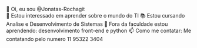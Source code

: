 👋 Oi, eu sou @Jonatas-Rochagit <br>
👀 Estou interessado em aprender sobre o mundo do TI
📚​ Estou cursando Analise e Desenvolvimento de Sistemas
🌱 Fora da faculdade estou aprendendo: desenvolvimento front-end e python 
📫 Como me contatar: Me contatando pelo numero 11 95322 3404

<!---
Jonatas-Rochagit/Jonatas-Rochagit is a ✨ special ✨ repository because its `README.md` (this file) appears on your GitHub profile.
You can click the Preview link to take a look at your changes.
--->
